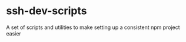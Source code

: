 # ssh-dev-scripts

A set of scripts and utilities to make setting up a consistent npm project easier
